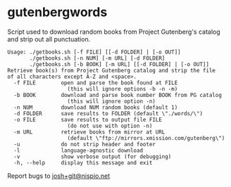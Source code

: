 gutenbergwords
==============

Script used to download random books from Project Gutenberg's catalog and strip out all punctuation.

    Usage: ./getbooks.sh [-f FILE] [[-d FOLDER] | [-o OUT]]
           ./getbooks.sh [-n NUM] [-m URL] [-d FOLDER]
           ./getbooks.sh [-b BOOK] [-m URL] [[-d FOLDER] | [-o OUT]]
    Retrieve book(s) from Project Gutenberg catalog and strip the file
    of all characters except A-Z and <space>.
      -f FILE        open and parse the book found at FILE
                       (this will ignore options -b -n -m)
      -b BOOK        download and parse book number BOOK from PG catalog
                       (this will ignore option -n)
      -n NUM         download NUM random books (default 1)
      -d FOLDER      save results to FOLDER (default \"./words/\")
      -o FILE        save results to output file FILE
                       (do not use with option -n)
      -m URL         retrieve books from mirror at URL
                       (default \"ftp://mirrors.xmission.com/gutenberg\")
      -u             do not strip header and footer
      -l             language-agnostic download
      -v             show verbose output (for debugging)
      -h, --help     display this message and exit
    
Report bugs to josh+git@nispio.net
